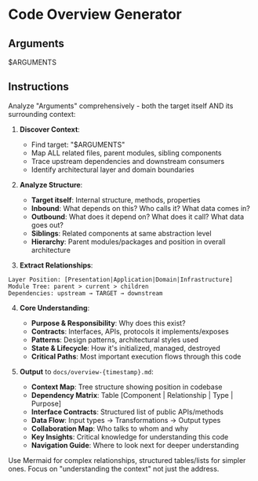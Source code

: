 # Code Overview Generator

## Arguments
$ARGUMENTS

## Instructions
Analyze "Arguments" comprehensively - both the target itself AND its surrounding context:

1. **Discover Context**:
   - Find target: "$ARGUMENTS"
   - Map ALL related files, parent modules, sibling components
   - Trace upstream dependencies and downstream consumers
   - Identify architectural layer and domain boundaries

2. **Analyze Structure**:
   - **Target itself**: Internal structure, methods, properties
   - **Inbound**: What depends on this? Who calls it? What data comes in?
   - **Outbound**: What does it depend on? What does it call? What data goes out?
   - **Siblings**: Related components at same abstraction level
   - **Hierarchy**: Parent modules/packages and position in overall architecture

3. **Extract Relationships**:
```
Layer Position: [Presentation|Application|Domain|Infrastructure]
Module Tree: parent > current > children
Dependencies: upstream → TARGET → downstream
``````

4. **Core Understanding**:
   - **Purpose & Responsibility**: Why does this exist?
   - **Contracts**: Interfaces, APIs, protocols it implements/exposes
   - **Patterns**: Design patterns, architectural styles used
   - **State & Lifecycle**: How it's initialized, managed, destroyed
   - **Critical Paths**: Most important execution flows through this code

5. **Output** to `docs/overview-{timestamp}.md`:
   - **Context Map**: Tree structure showing position in codebase
   - **Dependency Matrix**: Table [Component | Relationship | Type | Purpose]
   - **Interface Contracts**: Structured list of public APIs/methods
   - **Data Flow**: Input types → Transformations → Output types
   - **Collaboration Map**: Who talks to whom and why
   - **Key Insights**: Critical knowledge for understanding this code
   - **Navigation Guide**: Where to look next for deeper understanding

Use Mermaid for complex relationships, structured tables/lists for simpler ones.
Focus on "understanding the context" not just the address.
